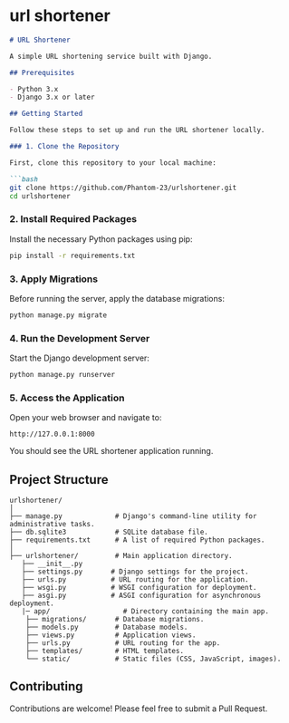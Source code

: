 # url shortener #

```markdown
# URL Shortener

A simple URL shortening service built with Django.

## Prerequisites

- Python 3.x
- Django 3.x or later

## Getting Started

Follow these steps to set up and run the URL shortener locally.

### 1. Clone the Repository

First, clone this repository to your local machine:

```bash
git clone https://github.com/Phantom-23/urlshortener.git
cd urlshortener
```

### 2. Install Required Packages

Install the necessary Python packages using pip:

```bash
pip install -r requirements.txt
```

### 3. Apply Migrations

Before running the server, apply the database migrations:

```bash
python manage.py migrate
```

### 4. Run the Development Server

Start the Django development server:

```bash
python manage.py runserver
```

### 5. Access the Application

Open your web browser and navigate to:

```
http://127.0.0.1:8000
```

You should see the URL shortener application running.

## Project Structure

```
urlshortener/
│
├── manage.py             # Django's command-line utility for administrative tasks.
├── db.sqlite3            # SQLite database file.
├── requirements.txt      # A list of required Python packages.
│
├── urlshortener/         # Main application directory.
   ├── __init__.py
   ├── settings.py       # Django settings for the project.
   ├── urls.py           # URL routing for the application.
   ├── wsgi.py           # WSGI configuration for deployment.
   ├── asgi.py           # ASGI configuration for asynchronous deployment.
   |─ app/                  # Directory containing the main app.
    ├── migrations/       # Database migrations.
    ├── models.py         # Database models.
    ├── views.py          # Application views.
    ├── urls.py           # URL routing for the app.
    ├── templates/        # HTML templates.
    └── static/           # Static files (CSS, JavaScript, images).
```

## Contributing

Contributions are welcome! Please feel free to submit a Pull Request.
